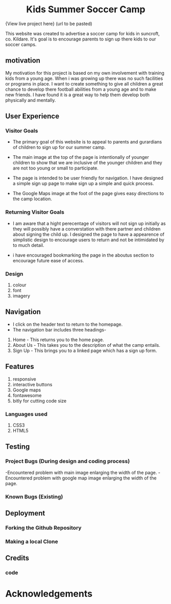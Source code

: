 <h1 align="center">Kids Summer Soccer Camp</h1>

{View live project here} (url to be pasted)

This website was created to advertise a soccer camp for kids in suncroft, co. Kildare. It's goal is to encourage parents to sign up there kids to our soccer camps.

## motivation

My motivation for this project is based on my own involvement with training kids from a young age. When i was growing up there was no such facilities or programs in place. I want to create something to give all children a great chance to develop there football abilities from a young age and to make new friends. I have found it is a great way to help them develop both physically and mentally.

## User Experience

### Visitor Goals

- The primary goal of this website is to appeal to parents and gurardians of children to sign up for our summer camp.

- The main image at the top of the page is intentionally of younger children to show that we are inclusive of the younger children and they are not too young or small to participate.

- The page is intended to be user friendly for navigation. I have designed a simple sign up page to make sign up a simple and quick process.

- The Google Maps image at the foot of the page gives easy directions to the camp location.

### Returning Visitor Goals

- I am aware that a hight perecentage of visitors will not sign up initially as they will possibly have a converstation with there partner and children about signing the child up. I designed the page to have a appearence of simplistic design to encourage users to return and not be intimidated by to much detail.

- i have encouraged bookmarking the page in the aboutus section to encourage future ease of access.

### Design

1. colour
2. font
3. imagery

## Navigation

- I click on the header text to return to the homepage.
- The navigation bar includes three headings-
1. Home - This returns you to the home page.
2. About Us - This takes you to the description of what the camp entails.
3. Sign Up - This brings you to a linked page which has a sign up form.

## Features

1. responsive
2. interactive buttons
3. Google maps
4. fontawesome
5. bitly for cutting code size

### Languages used

1. CSS3
2. HTML5

## Testing

### Project Bugs (During design and coding process)

-Encountered problem with main image enlarging the width of the page.
-Encountered problem with google map image enlarging the width of the page.



### Known Bugs (Existing)


## Deployment

### Forking the Github Repository

### Making a local Clone


## Credits

### code


# Acknowledgements
